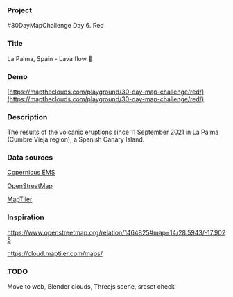 ### Project

#30DayMapChallenge Day 6. Red

### Title

La Palma, Spain - Lava flow 🔺

### Demo

[https://maptheclouds.com/playground/30-day-map-challenge/red/](https://maptheclouds.com/playground/30-day-map-challenge/red/)

### Description

The results of the volcanic eruptions since 11 September 2021 in La Palma (Cumbre Vieja region), a Spanish Canary Island.

### Data sources

[Copernicus EMS](https://emergency.copernicus.eu/mapping/ems-product-component/EMSR546_AOI01_GRA_MONIT47_r1_VECTORS/1)

[OpenStreetMap](https://www.openstreetmap.org)

[MapTiler](https://cloud.maptiler.com/tiles/)

### Inspiration

https://www.openstreetmap.org/relation/1464825#map=14/28.5943/-17.9025

https://cloud.maptiler.com/maps/

### TODO

Move to web, Blender clouds, Threejs scene, srcset check
